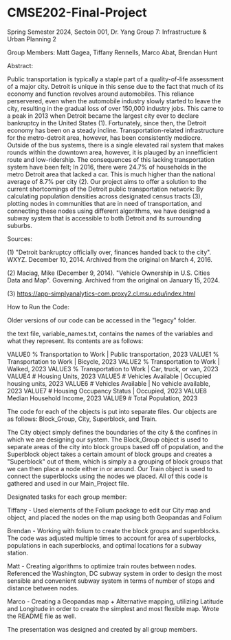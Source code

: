 # CMSE202-Final-Project
Spring Semester 2024, Sectoin 001, Dr. Yang
Group 7: Infrastructure & Urban Planning 2

Group Members:
Matt Gagea, Tiffany Rennells, Marco Abat, Brendan Hunt

Abstract:

Public transportation is typically a staple part of a quality-of-life assessment of a major city. Detroit is unique in this sense due to the fact that much of its economy and function revolves around automobiles. This reliance perservered, even when the automobile industry slowly started to leave the city, resulting in the gradual loss of over 150,000 industry jobs. This came to a peak in 2013 when Detroit became the largest city ever to declare bankruptcy in the United States (1). Fortunately, since then, the Detroit economy has been on a steady incline. Transportation-related infrastructure for the metro-detroit area, however, has been consistently mediocre. Outside of the bus systems, there is a single elevated rail system that makes rounds within the downtown area, however, it is plauged by an innefficient route and low-ridership. The consequences of this lacking transportation system have been felt; In 2016, there were 24.7% of households in the metro Detroit area that lacked a car. This is much higher than the national average of 8.7% per city (2). Our project aims to offer a solution to the current shortcomings of the Detroit public transportation network: By calculating population densities across designated census tracts (3), plotting nodes in communities that are in need of transportation, and connecting these nodes using different algorithms, we have designed a subway system that is accessible to both Detroit and its surrounding suburbs.

Sources:

(1) "Detroit bankruptcy officially over, finances handed back to the city". WXYZ. December 10, 2014. Archived from the original on March 4, 2016.

(2) Maciag, Mike (December 9, 2014). "Vehicle Ownership in U.S. Cities Data and Map". Governing. Archived from the original on January 15, 2024.

(3) https://app-simplyanalytics-com.proxy2.cl.msu.edu/index.html

How to Run the Code: 

Older versions of our code can be accessed in the "legacy" folder.

the text file, variable_names.txt, contains the names of the variables and what they represent. Its contents are as follows:

VALUE0	% Transportation to Work | Public transportation, 2023
VALUE1	% Transportation to Work | Bicycle, 2023
VALUE2	% Transportation to Work | Walked, 2023
VALUE3	% Transportation to Work | Car, truck, or van, 2023
VALUE4	# Housing Units, 2023
VALUE5	# Vehicles Available | Occupied housing units, 2023
VALUE6	# Vehicles Available | No vehicle available, 2023
VALUE7	# Housing Occupancy Status | Occupied, 2023
VALUE8	Median Household Income, 2023
VALUE9	# Total Population, 2023

The code for each of the objects is put into separate files. Our objects are as follows: Block_Group, City, Superblock, and Train.

The City object simply defines the boundaries of the city & the confines in which we are designing our system. The Block_Group object is used to separate areas of the city into block groups based off of population, and the Superblock object takes a certain amount of block groups and creates a "Superblock" out of them, which is simply a a grouping of block groups that we can then place a node either in or around. Our Train object is used to connect the superblocks using the nodes we placed. All of this code is gathered and used in our Main_Project file.

Designated tasks for each group member:

Tiffany - Used elements of the Folium package to edit our City map and object, and placed the nodes on the map using both Geopandas and Folium

Brendan - Working with folium to create the block groups and superblocks. The code was adjusted multiple times to account for area of superblocks, populations in each superblocks, and optimal locations for a subway station.

Matt - Creating algorithms to optimize train routes between nodes. Referenced the Washington, DC subway system in order to design the most sensible and convenient subway system in terms of number of stops and distance between nodes. 

Marco - Creating a Geopandas map + Alternative mapping, utilizing Latitude and Longitude in order to create the simplest and most flexible map. Wrote the README file as well.

The presentation was designed and created by all group members.
